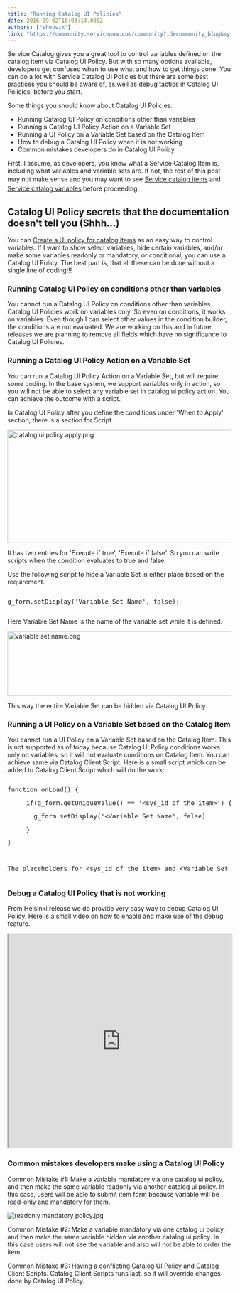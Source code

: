 ```yaml
---
title: "Running Catalog UI Policies"
date: 2016-09-02T18:03:14.000Z
authors: ["shouvik"]
link: "https://community.servicenow.com/community?id=community_blog&sys_id=445ee6addbd0dbc01dcaf3231f96196e"
---
```

<p>Service Catalog gives you a great tool to control variables defined on the catalog item via Catalog UI Policy. But with so many options available, developers get confused when to use what and how to get things done. You can do a lot with Service Catalog UI Policies but there are some best practices you should be aware of, as well as debug tactics in Catalog UI Policies, before you start.</p><p></p><p>Some things you should know about Catalog UI Policies:</p><ul><li>Running Catalog UI Policy on conditions other than variables</li><li>Running a Catalog UI Policy Action on a Variable Set</li><li>Running a UI Policy on a Variable Set based on the Catalog Item</li><li>How to debug a Catalog UI Policy when it is not working</li><li>Common mistakes developers do in Catalog UI Policy</li></ul><p></p><p>First, I assume, as developers, you know what a Service Catalog Item is, including what variables and variable sets are. If not, the rest of this post may not make sense and you may want to see <a href="https://docs.servicenow.com/bundle/helsinki-it-service-management/page/product/service-catalog-management/concept/c_IntroductionToCatalogItems.html" style="line-height: 1.5;" title="https://docs.servicenow.com/bundle/helsinki-it-service-management/page/product/service-catalog-management/concept/c_IntroductionToCatalogItems.html">Service catalog items</a> and <a href="https://docs.servicenow.com/bundle/helsinki-it-service-management/page/product/service-catalog-management/concept/c_ServiceCatalogVariables.html" style="line-height: 1.5;" title="https://docs.servicenow.com/bundle/helsinki-it-service-management/page/product/service-catalog-management/concept/c_ServiceCatalogVariables.html">Service catalog variables</a> before proceeding.</p><p></p><h2>Catalog UI Policy secrets that the documentation doesn't tell you (Shhh...)</h2><p>You can <a href="https://docs.servicenow.com/bundle/helsinki-it-service-management/page/product/service-catalog-management/task/t_CreatUIPolicyForSvcCalgIt.html" title="https://docs.servicenow.com/bundle/helsinki-it-service-management/page/product/service-catalog-management/task/t_CreatUIPolicyForSvcCalgIt.html">Create a UI policy for catalog items</a> as an easy way to control variables. If I want to show select variables, hide certain variables, and/or make some variables readonly or mandatory, or conditional, you can use a Catalog UI Policy. The best part is, that all these can be done without a single line of coding!!!</p><p></p><h3>Running Catalog UI Policy on conditions other than variables</h3><p>You cannot run a Catalog UI Policy on conditions other than variables. Catalog UI Policies work on variables only. So even on conditions, it works on variables. Even though I can select other values in the condition builder, the conditions are not evaluated. We are working on this and in future releases we are planning to remove all fields which have no significance to Catalog UI Policies.</p><p></p><h3>Running a Catalog UI Policy Action on a Variable Set</h3><p><span style="font-color: green;">You can run a Catalog UI Policy Action on a Variable Set, b</span>ut will require some coding. In the base system, we support variables only in action, so you will not be able to select any variable set in catalog ui policy action. You can achieve the outcome with a script.</p><p></p><p>In Catalog UI Policy after you define the conditions under 'When to Apply' section, there is a section for Script.</p><p><img   alt="catalog ui policy apply.png" class="image-4 jive-image" src="471eb48edb509f048c8ef4621f961999.iix" style="width: 620px; height: 254px; display: block; margin-left: auto; margin-right: auto;"/></p><p></p><p>It has two entries for 'Execute if true', 'Execute if false'. So you can write scripts when the condition evaluates to true and false.</p><p></p><p>Use the following script to hide a Variable Set in either place based on the requirement.</p><p></p><pre __default_attr="javascript" __jive_macro_name="code" class="_jivemacro_uid_14728194548175422 jive_macro_code jive_text_macro" data-renderedposition="981.8465576171875_7.997159004211426_1147_31" jivemacro_uid="_14728194548175422"><p>g_form.setDisplay('Variable Set Name', false);</p><p></p></pre><p></p><p>Here Variable Set Name is the name of the variable set while it is defined.</p><p><img   alt="variable set name.png" class="image-5 jive-image" src="8f2c584adb1c9fc068c1fb651f9619ba.iix" style="width: 620px; height: 145px; display: block; margin-left: auto; margin-right: auto;"/></p><p>This way the entire Variable Set can be hidden via Catalog UI Policy.</p><p></p><h3>Running a UI Policy on a Variable Set based on the Catalog Item</h3><p>You cannot run a UI Policy on a Variable Set based on the Catalog Item. This is not supported as of today because Catalog UI Policy conditions works only on variables, so it will not evaluate conditions on Catalog Item. You can achieve same via Catalog Client Script. Here is a small script which can be added to Catalog Client Script which will do the work:</p><p></p><pre __default_attr="javascript" __jive_macro_name="code" class="jive_macro_code jive_text_macro _jivemacro_uid_14728199894312819" data-renderedposition="1346.2783203125_7.997159004211426_1147_77" jivemacro_uid="_14728199894312819"><p>function onLoad() {</p><p>     if(g_form.getUniqueValue() == '&lt;sys_id of the item&gt;') {</p><p>       g_form.setDisplay('&lt;Variable Set Name', false)</p><p>     }</p><p>}</p></pre><p></p><pre __default_attr="warning" __jive_macro_name="alert" alert="warning" class="jive_text_macro jive_macro_alert" data-renderedposition="1457.5426025390625_7.997159004211426_1147_62"><p>The placeholders for &lt;sys_id of the item&gt; and &lt;Variable Set Name&gt; needs to be replaced with your use case. Also note g_form.getUniqueValue() gives sys_id of Request Item or Catalog Task, so please update the code accordingly.</p></pre><p></p><h3>Debug a Catalog UI Policy that is not working</h3><p>From Helsinki release we do provide very easy way to debug Catalog UI Policy. Here is a small video on how to enable and make use of the debug feature.</p><p></p><p><iframe id='video_tinymce_8707' style='width: 100%; height: 480px;' src=https://youtube.com/embed/fGZJfWNJq14?showinfo=0></iframe></p><p></p><p></p><h3>Common mistakes developers make using a Catalog UI Policy</h3><p><span class="s1">Common Mistake #1: Make a variable mandatory via one catalog ui policy, and then make the same variable readonly via another catalog ui policy. In this case, users will be able to submit item form because variable will be read-only and mandatory for them.</span></p><p><span class="s1"><img   alt="readonly mandatory policy.jpg" class="image-6 jive-image" src="c96100cadb141344e9737a9e0f96191a.iix" style="height: auto; display: block; margin-left: auto; margin-right: auto;"/></span></p><p></p><p>Common Mistake #2: Make a variable mandatory via one catalog ui policy, and then make the same variable hidden via another catalog ui policy. In this case users will not see the variable and also will not be able to order the item.</p><p></p><p>Common Mistake #3: Having a conflicting Catalog UI Policy and Catalog Client Scripts. Catalog Client Scripts runs last, so it will override changes done by Catalog UI Policy.</p>
